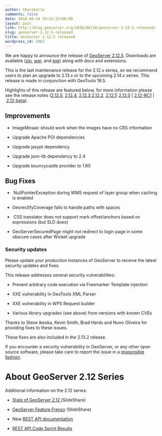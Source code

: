 ```yaml
---
author: tbarsballe
comments: false
date: 2018-08-24 19:52:22+00:00
layout: post
link: http://blog.geoserver.org/2018/08/24/geoserver-2-12-5-released/
slug: geoserver-2-12-5-released
title: GeoServer 2.12.5 released
wordpress_id: 2963
---
```


We are happy to announce the release of [GeoServer 2.12.5](http://sourceforge.net/projects/geoserver/files/GeoServer/2.12.4/). Downloads are available ([zip](http://sourceforge.net/projects/geoserver/files/GeoServer/2.12.5/geoserver-2.12.5-bin.zip/download), [war](http://sourceforge.net/projects/geoserver/files/GeoServer/2.12.5/geoserver-2.12.5-war.zip/download), and [exe](http://sourceforge.net/projects/geoserver/files/GeoServer/2.12.5/geoserver-2.12.5.exe/download)) along with docs and extensions.







This is the last maintenance release for the 2.12.x series, so we recommend users to plan an upgrade to 2.13.x or to the upcoming 2.14.x series. This release is made in conjunction with GeoTools 18.5.




Highlights of this release are featured below, for more information please see the release notes ([2.12.5](https://osgeo-org.atlassian.net/secure/ReleaseNote.jspa?projectId=10000&version=16731), [2.12.4](https://osgeo-org.atlassian.net/secure/ReleaseNote.jspa?projectId=10000&version=16726), [2.12.3](https://osgeo-org.atlassian.net/secure/ReleaseNote.jspa?projectId=10000&version=16715),[2.12.2](https://osgeo-org.atlassian.net/secure/ReleaseNote.jspa?projectId=10000&version=16709), [2.12.1](https://osgeo-org.atlassian.net/secure/ReleaseNote.jspa?projectId=10000&version=16705)| [2.12.0](https://osgeo-org.atlassian.net/secure/ReleaseNote.jspa?projectId=10000&version=16703) | [2.12-RC1](https://osgeo-org.atlassian.net/secure/ReleaseNote.jspa?projectId=10000&version=16600) | [2.12-beta](https://osgeo-org.atlassian.net/secure/ReleaseNote.jspa?projectId=10000&version=15700)).


## Improvements





 	
  * ImageMosaic should work when the images have no CRS information

 	
  * Upgrade Apache POI dependencies

 	
  * Upgrade jasypt dependency

 	
  * Upgrade json-lib dependency to 2.4

 	
  * Upgrade bouncycastle provider to 1.60




## Bug Fixes





 	
  *  NullPointerException during WMS request of layer group when caching is enabled

 	
  * GeorectifyCoverage fails to handle paths with spaces

 	
  *  CSS translator does not support mark offset/anchors based on expressions (but SLD does)

 	
  * GeoServerSecuredPage might not redirect to login page in some obscure cases after Wicket upgrade




### Security updates


Please update your production instances of GeoServer to receive the latest security updates and fixes.




This release addresses several security vulnerabilities:



 	
  * Prevent arbitrary code execution via Freemarker Template injection

 	
  * XXE vulnerability in GeoTools XML Parser

 	
  * XXE vulnerability in WPS Request builder

 	
  * Various library upgrades (see above) from versions with known CVEs


Thanks to Steve Ikeoka, Kevin Smith, Brad Hards and Nuno Oliveira for providing fixes to these issues.

These fixes are also included in the 2.13.2 release.




If you encounter a security vulnerability in GeoServer, or any other open source software, please take care to report the issue in a [responsible fashion](http://docs.geoserver.org/stable/en/user/introduction/gettinginvolved.html#bug-tracking).









# About GeoServer 2.12 Series


Additional information on the 2.12 series:



 	
  * [State of GeoServer 2.12 ](https://www.slideshare.net/geosolutions/state-of-geoserver-21geoservernodeopts2)(SlideShare)

 	
  * [GeoServer Feature Frenzy](https://www.slideshare.net/jgarnett/geoserver-feature-frenzy-80906586/jgarnett/geoserver-feature-frenzy-80906586) (SlideShare)

 	
  * New [REST API documentation](http://docs.geoserver.org/latest/en/user/rest/index.html#rest)

 	
  * [REST API Code Sprint Results](http://blog.geoserver.org/2017/04/11/rest-api-code-sprint-results/)



